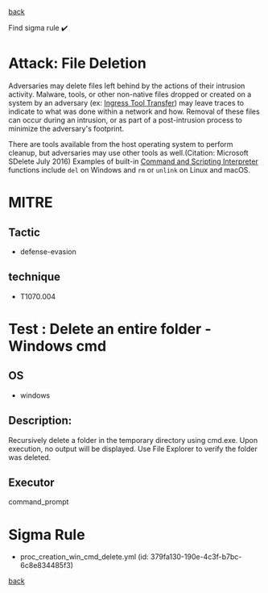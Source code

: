 
[back](../index.md)

Find sigma rule :heavy_check_mark: 

# Attack: File Deletion 

Adversaries may delete files left behind by the actions of their intrusion activity. Malware, tools, or other non-native files dropped or created on a system by an adversary (ex: [Ingress Tool Transfer](https://attack.mitre.org/techniques/T1105)) may leave traces to indicate to what was done within a network and how. Removal of these files can occur during an intrusion, or as part of a post-intrusion process to minimize the adversary's footprint.

There are tools available from the host operating system to perform cleanup, but adversaries may use other tools as well.(Citation: Microsoft SDelete July 2016) Examples of built-in [Command and Scripting Interpreter](https://attack.mitre.org/techniques/T1059) functions include <code>del</code> on Windows and <code>rm</code> or <code>unlink</code> on Linux and macOS.

# MITRE
## Tactic
  - defense-evasion


## technique
  - T1070.004


# Test : Delete an entire folder - Windows cmd
## OS
  - windows


## Description:
Recursively delete a folder in the temporary directory using cmd.exe.
Upon execution, no output will be displayed. Use File Explorer to verify the folder was deleted.


## Executor
command_prompt

# Sigma Rule
 - proc_creation_win_cmd_delete.yml (id: 379fa130-190e-4c3f-b7bc-6c8e834485f3)



[back](../index.md)
